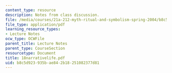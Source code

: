 ```yaml
---
content_type: resource
description: Notes from class discussion.
file: /media/courses/21a-212-myth-ritual-and-symbolism-spring-2004/b8c5d923935bae842b18251082377d81_18narrativelife.pdf
file_type: application/pdf
learning_resource_types:
- Lecture Notes
ocw_type: OCWFile
parent_title: Lecture Notes
parent_type: CourseSection
resourcetype: Document
title: 18narrativelife.pdf
uid: b8c5d923-935b-ae84-2b18-251082377d81
---
```

